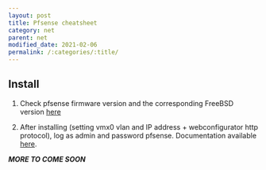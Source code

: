 ```yaml
---
layout: post
title: Pfsense cheatsheet
category: net
parent: net
modified_date: 2021-02-06
permalink: /:categories/:title/
---
```


## Install

1. Check pfsense firmware version and the corresponding FreeBSD version [here](https://docs.netgate.com/pfsense/en/latest/releases/versions-of-pfsense-and-freebsd.html)

2. After installing (setting vmx0 vlan and IP address + webconfigurator http protocol), log as admin and password pfsense.
Documentation available [here](https://docs.netgate.com/pfsense/en/latest/usermanager/pfsense-default-username-and-password.html).

***MORE TO COME SOON***
